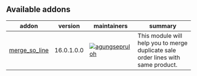 [//]: # (addons)

Available addons
----------------
addon | version | maintainers | summary
--- | --- | --- | ---
[merge_so_line](merge_so_line/) | 16.0.1.0.0 | [![agungsepruloh](https://github.com/agungsepruloh.png?size=30px)](https://github.com/agungsepruloh) | This module will help you to merge duplicate sale order lines with same product.

[//]: # (end addons)